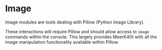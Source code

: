 # Image

Image modules are tools dealing with Pillow (Python Image Library).

These interactions will require Pillow and should allow access to `image` commands within the console. This largely
provides MeerK40t with all the image manipulation functionality available within Pillow.

